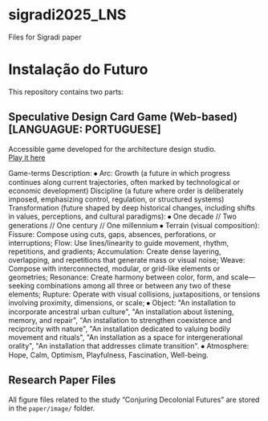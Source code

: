 # sigradi2025_LNS
Files for Sigradi paper


# Instalação do Futuro

This repository contains two parts:

## Speculative Design Card Game (Web-based) [LANGUAGUE: PORTUGUESE]
Accessible game developed for the architecture design studio.  
[Play it here]([https://larissanegris.github.io/sigradi2025_LNS/)

Game-terms Description:
⦁	Arc: 
Growth (a future in which progress continues along current trajectories, often marked by technological or economic development)
Discipline (a future where order is deliberately imposed, emphasizing control, regulation, or structured systems)
Transformation (future shaped by deep historical changes, including shifts in values, perceptions, and cultural paradigms):
⦁	One decade // Two generations // One century // One millennium 
⦁	Terrain (visual composition): 
Fissure: Compose using cuts, gaps, absences, perforations, or interruptions;
Flow: Use lines/linearity to guide movement, rhythm, repetitions, and gradients;
Accumulation: Create dense layering, overlapping, and repetitions that generate mass or visual noise;
Weave: Compose with interconnected, modular, or grid-like elements or geometries;
Resonance: Create harmony between color, form, and scale—seeking combinations among all three or between any two of these elements;
Rupture: Operate with visual collisions, juxtapositions, or tensions involving proximity, dimensions, or scale;
⦁	Object: "An installation to incorporate ancestral urban culture", "An installation about listening, memory, and repair", "An installation to strengthen coexistence and reciprocity with nature", "An installation dedicated to valuing bodily movement and rituals", "An installation as a space for intergenerational orality", "An installation that addresses climate transition".
⦁	Atmosphere: Hope, Calm, Optimism, Playfulness, Fascination, Well-being.


## Research Paper Files
All figure files related to the study “Conjuring Decolonial Futures” are stored in the `paper/image/` folder.
